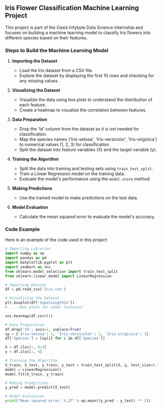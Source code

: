 ## Iris Flower Classification Machine Learning Project

This project is part of the Oasis Infybyte Data Science Internship and focuses on building a machine learning model to classify Iris flowers into different species based on their features.

### Steps to Build the Machine Learning Model

1. **Importing the Dataset**
   - Load the Iris dataset from a CSV file.
   - Explore the dataset by displaying the first 10 rows and checking for any missing values.

2. **Visualizing the Dataset**
   - Visualize the data using box plots to understand the distribution of each feature.
   - Create a heatmap to visualize the correlation between features.

3. **Data Preparation**
   - Drop the 'Id' column from the dataset as it is not needed for classification.
   - Map the species names ('Iris-setosa', 'Iris-versicolor', 'Iris-virginica') to numerical values (1, 2, 3) for classification.
   - Split the dataset into feature variables (X) and the target variable (y).

4. **Training the Algorithm**
   - Split the data into training and testing sets using `train_test_split`.
   - Train a Linear Regression model on the training data.
   - Evaluate the model's performance using the `model.score` method.

5. **Making Predictions**
   - Use the trained model to make predictions on the test data.

6. **Model Evaluation**
   - Calculate the mean squared error to evaluate the model's accuracy.

### Code Example

Here is an example of the code used in this project:

```python
# Importing Libraries
import numpy as np
import pandas as pd
import matplotlib.pyplot as plt
import seaborn as sns
from sklearn.model_selection import train_test_split
from sklearn.linear_model import LinearRegression

# Importing Dataset
df = pd.read_csv('Iris.csv')

# Visualizing the Dataset
plt.boxplot(df['SepalLengthCm'])
# ... (box plots for other features)

sns.heatmap(df.corr())

# Data Preparation
df.drop('Id', axis=1, inplace=True)
sp = {'Iris-setosa': 1, 'Iris-versicolor': 2, 'Iris-virginica': 3}
df['Species'] = [sp[i] for i in df['Species']]

X = df.iloc[:, 0:4]
y = df.iloc[:, 4]

# Training the Algorithm
X_train, X_test, y_train, y_test = train_test_split(X, y, test_size=0.33, random_state=42)
model = LinearRegression()
model.fit(X_train, y_train)

# Making Predictions
y_pred = model.predict(X_test)

# Model Evaluation
print("Mean squared error: %.2f" % np.mean((y_pred - y_test) ** 2))
